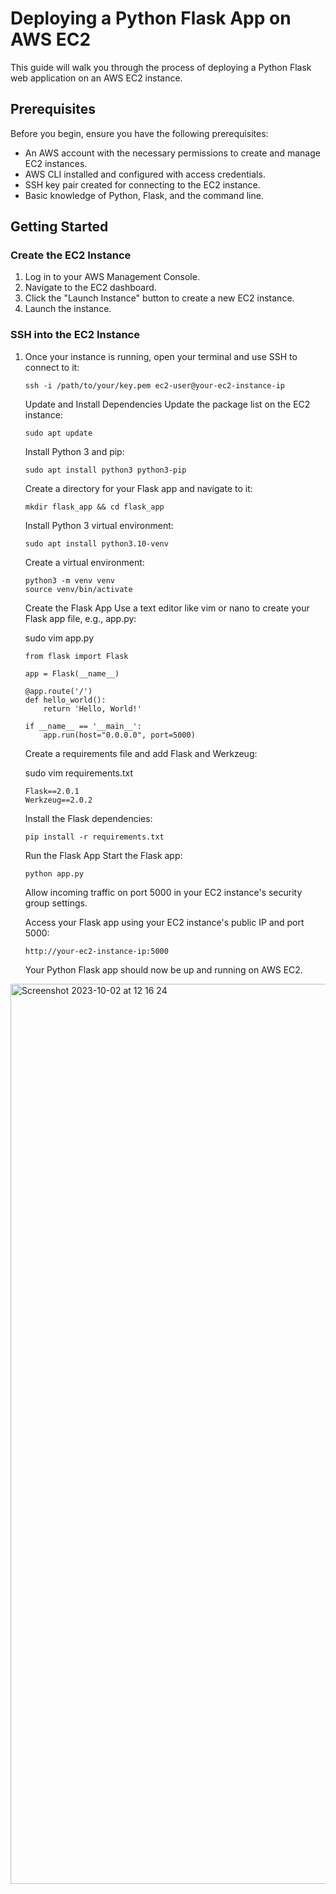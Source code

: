 # Deploying a Python Flask App on AWS EC2

This guide will walk you through the process of deploying a Python Flask web application on an AWS EC2 instance.

## Prerequisites

Before you begin, ensure you have the following prerequisites:

- An AWS account with the necessary permissions to create and manage EC2 instances.
- AWS CLI installed and configured with access credentials.
- SSH key pair created for connecting to the EC2 instance.
- Basic knowledge of Python, Flask, and the command line.

## Getting Started

### Create the EC2 Instance

1. Log in to your AWS Management Console.
2. Navigate to the EC2 dashboard.
3. Click the "Launch Instance" button to create a new EC2 instance.
4. Launch the instance.

### SSH into the EC2 Instance

1. Once your instance is running, open your terminal and use SSH to connect to it:

  
       ssh -i /path/to/your/key.pem ec2-user@your-ec2-instance-ip
   
   Update and Install Dependencies
   Update the package list on the EC2 instance:

       sudo apt update
   
   Install Python 3 and pip:
   
       sudo apt install python3 python3-pip
   
   Create a directory for your Flask app and navigate to it:
   
       mkdir flask_app && cd flask_app

   Install Python 3 virtual environment:
   
       sudo apt install python3.10-venv
   
   Create a virtual environment:

       python3 -m venv venv
       source venv/bin/activate


   Create the Flask App
   Use a text editor like vim or nano to create your Flask app file, e.g., app.py:

   sudo vim app.py
 
       from flask import Flask
    
       app = Flask(__name__)
    
       @app.route('/')
       def hello_world():
           return 'Hello, World!'
    
       if __name__ == '__main__':
           app.run(host="0.0.0.0", port=5000)

       
   Create a requirements file and add Flask and Werkzeug:

   sudo vim requirements.txt
   
       Flask==2.0.1
       Werkzeug==2.0.2

   
   Install the Flask dependencies:

       pip install -r requirements.txt


   Run the Flask App
   Start the Flask app:

       python app.py

   
   Allow incoming traffic on port 5000 in your EC2 instance's security group settings.

   Access your Flask app using your EC2 instance's public IP and port 5000:


       http://your-ec2-instance-ip:5000

   
   Your Python Flask app should now be up and running on AWS EC2.
   

  <img width="1440" alt="Screenshot 2023-10-02 at 12 16 24" src="https://github.com/akintunero/My-DevOps-Projects/assets/13016369/2425ce04-718c-4d84-b04c-c6f6773d455f">



